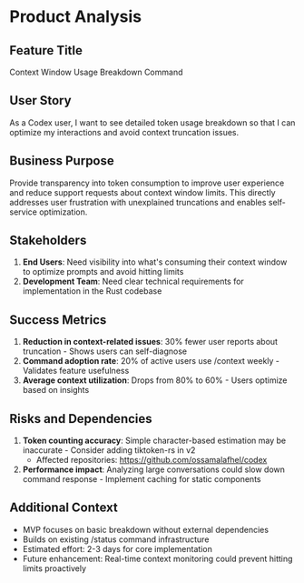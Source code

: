 # Product Analysis

## Feature Title
Context Window Usage Breakdown Command

## User Story
As a Codex user, I want to see detailed token usage breakdown so that I can optimize my interactions and avoid context truncation issues.

## Business Purpose
Provide transparency into token consumption to improve user experience and reduce support requests about context window limits. This directly addresses user frustration with unexplained truncations and enables self-service optimization.

## Stakeholders
1. **End Users**: Need visibility into what's consuming their context window to optimize prompts and avoid hitting limits
2. **Development Team**: Need clear technical requirements for implementation in the Rust codebase

## Success Metrics
1. **Reduction in context-related issues**: 30% fewer user reports about truncation - Shows users can self-diagnose
2. **Command adoption rate**: 20% of active users use /context weekly - Validates feature usefulness
3. **Average context utilization**: Drops from 80% to 60% - Users optimize based on insights

## Risks and Dependencies
1. **Token counting accuracy**: Simple character-based estimation may be inaccurate - Consider adding tiktoken-rs in v2
   - Affected repositories: https://github.com/ossamalafhel/codex
2. **Performance impact**: Analyzing large conversations could slow down command response - Implement caching for static components

## Additional Context
- MVP focuses on basic breakdown without external dependencies
- Builds on existing /status command infrastructure
- Estimated effort: 2-3 days for core implementation
- Future enhancement: Real-time context monitoring could prevent hitting limits proactively
